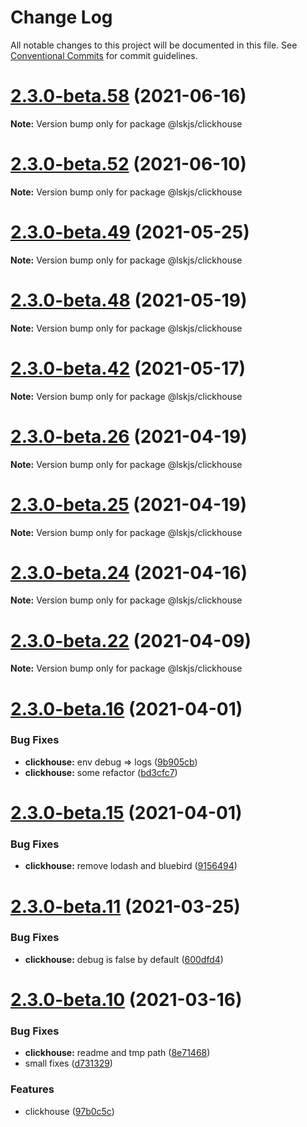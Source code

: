 # Change Log

All notable changes to this project will be documented in this file.
See [Conventional Commits](https://conventionalcommits.org) for commit guidelines.

# [2.3.0-beta.58](https://github.com/lskjs/lskjs/tree/master/packages/clickhouse/compare/v2.3.0-beta.57...v2.3.0-beta.58) (2021-06-16)

**Note:** Version bump only for package @lskjs/clickhouse





# [2.3.0-beta.52](https://github.com/lskjs/lskjs/tree/master/packages/clickhouse/compare/v2.3.0-beta.51...v2.3.0-beta.52) (2021-06-10)

**Note:** Version bump only for package @lskjs/clickhouse





# [2.3.0-beta.49](https://github.com/lskjs/lskjs/tree/master/packages/clickhouse/compare/v2.3.0-beta.48...v2.3.0-beta.49) (2021-05-25)

**Note:** Version bump only for package @lskjs/clickhouse





# [2.3.0-beta.48](https://github.com/lskjs/lskjs/tree/master/packages/clickhouse/compare/v2.3.0-beta.47...v2.3.0-beta.48) (2021-05-19)

**Note:** Version bump only for package @lskjs/clickhouse





# [2.3.0-beta.42](https://github.com/lskjs/lskjs/tree/master/packages/clickhouse/compare/v2.3.0-beta.41...v2.3.0-beta.42) (2021-05-17)

**Note:** Version bump only for package @lskjs/clickhouse





# [2.3.0-beta.26](https://github.com/lskjs/lskjs/tree/master/packages/clickhouse/compare/v2.3.0-beta.25...v2.3.0-beta.26) (2021-04-19)

**Note:** Version bump only for package @lskjs/clickhouse





# [2.3.0-beta.25](https://github.com/lskjs/lskjs/tree/master/packages/clickhouse/compare/v2.3.0-beta.24...v2.3.0-beta.25) (2021-04-19)

**Note:** Version bump only for package @lskjs/clickhouse





# [2.3.0-beta.24](https://github.com/lskjs/lskjs/tree/master/packages/clickhouse/compare/v2.3.0-beta.23...v2.3.0-beta.24) (2021-04-16)

**Note:** Version bump only for package @lskjs/clickhouse





# [2.3.0-beta.22](https://github.com/lskjs/lskjs/tree/master/packages/clickhouse/compare/v2.3.0-beta.21...v2.3.0-beta.22) (2021-04-09)

**Note:** Version bump only for package @lskjs/clickhouse





# [2.3.0-beta.16](https://github.com/lskjs/lskjs/tree/master/packages/clickhouse/compare/v2.3.0-beta.15...v2.3.0-beta.16) (2021-04-01)


### Bug Fixes

* **clickhouse:** env debug => logs ([9b905cb](https://github.com/lskjs/lskjs/tree/master/packages/clickhouse/commit/9b905cbe9ea98cfabaf68a2109146831ab74609c))
* **clickhouse:** some refactor ([bd3cfc7](https://github.com/lskjs/lskjs/tree/master/packages/clickhouse/commit/bd3cfc79cee267bc1b3e465843987700de16ed68))





# [2.3.0-beta.15](https://github.com/lskjs/lskjs/tree/master/packages/clickhouse/compare/v2.3.0-beta.14...v2.3.0-beta.15) (2021-04-01)


### Bug Fixes

* **clickhouse:** remove lodash and bluebird ([9156494](https://github.com/lskjs/lskjs/tree/master/packages/clickhouse/commit/9156494cfe1e0d376001cf65d99084a80372cac4))





# [2.3.0-beta.11](https://github.com/lskjs/lskjs/tree/master/packages/clickhouse/compare/v2.3.0-beta.10...v2.3.0-beta.11) (2021-03-25)


### Bug Fixes

* **clickhouse:** debug is false by default ([600dfd4](https://github.com/lskjs/lskjs/tree/master/packages/clickhouse/commit/600dfd428581cf84d5cd7f4afdfb3f1983da7bc3))





# [2.3.0-beta.10](https://github.com/lskjs/lskjs/tree/master/packages/clickhouse/compare/v2.3.0-beta.9...v2.3.0-beta.10) (2021-03-16)


### Bug Fixes

* **clickhouse:** readme and tmp path ([8e71468](https://github.com/lskjs/lskjs/tree/master/packages/clickhouse/commit/8e714681251bdac44f6e43037254c24791972436))
* small fixes ([d731329](https://github.com/lskjs/lskjs/tree/master/packages/clickhouse/commit/d7313298480ef7ec7758add0463bb3c60c362da6))


### Features

* clickhouse ([97b0c5c](https://github.com/lskjs/lskjs/tree/master/packages/clickhouse/commit/97b0c5ce2d5a8273db74f2c3f01663e4b8c97e6c))
